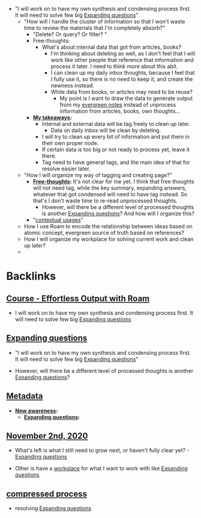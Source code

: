 - "I will work on to have my own synthesis and condensing process first. It will need to solve few big [Expanding questions](<Expanding questions.md>)"
    - "How will I handle the cluster of information so that I won't waste time to review the materials that I'm completely absorb?"
        - "Delete? Or query? Or filter? "
        - Free-thoughts: 
            - What's about internal data that got from articles, books?
                - I'm thinking about deleting as well, as I don't feel that I will work like other people that reference that information and process it later. I need to think more about this abit.
                - I can clean up my daily inbox thoughts, because I feel that I fully use it, so there is no need to keep it, and create the newness instead.
                - While data from books, or articles may need to be reuse?
                    - My point is I want to draw the data to generate output from my [evergreen notes](<evergreen notes.md>) instead of unprocess information from articles, books, own thoughts...
        - **[My takeaways](<My takeaways.md>):** 
            - Internal and external data will be tag freely to clean up later.
                - Data on daily inbox will be clean by deleting.
            - I will try to clean up every bit of information and put them in their own proper node.
            - If certain data is too big or not ready to process yet, leave it there.
            - Tag need to have general tags, and the main idea of that for resolve easier later.
    - "How I will organize my way of tagging and creating page?"
        - **[Free-thoughts](<Free-thoughts.md>):** It's not clear for me yet. I think that free thoughts will not need tag, while the key summary, expanding answers, whatever that got condensed will need to have tag instead. So that's I don't waste time to re-read unprocessed thoughts. 
            - However, will there be  a different level of processed thoughts is another [Expanding questions](<Expanding questions.md>)? And how will I organize this?
        - "[contextual usages](<contextual usages.md>)"
    - How I use Roam to encode the relationship between ideas based on atomic concept, evergreen source of truth based on references?
    - How I will organize my workplace for solving current work and clean up later?
    - 

# Backlinks
## [Course - Effortless Output with Roam](<Course - Effortless Output with Roam.md>)
- I will work on to have my own synthesis and condensing process first. It will need to solve few big [Expanding questions](<Expanding questions.md>)

## [Expanding questions](<Expanding questions.md>)
- "I will work on to have my own synthesis and condensing process first. It will need to solve few big [Expanding questions](<Expanding questions.md>)"

- However, will there be  a different level of processed thoughts is another [Expanding questions](<Expanding questions.md>)?

## [Metadata](<Metadata.md>)
- **[New awareness](<New awareness.md>):**
    - **[Expanding questions](<Expanding questions.md>):**

## [November 2nd, 2020](<November 2nd, 2020.md>)
- What's left is what I still need to grow next, or haven't fully clear yet? - [Expanding questions](<Expanding questions.md>)

- Other is have a [workplace](<workplace.md>) for what I want to work with like [Expanding questions](<Expanding questions.md>)

## [compressed process](<compressed process.md>)
- resolving [Expanding questions](<Expanding questions.md>)

